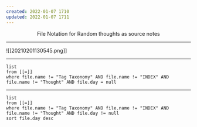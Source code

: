 ```yaml
---
created: 2022-01-07 1710
updated: 2022-01-07 1711
---
```

<center>File Notation for Random thoughts as source notes</center>

---

![[20210201130545.png]]

---

```dataview
list
from [[=]] 
where file.name != "Tag Taxonomy" AND file.name != "INDEX" AND file.name != "Thought" AND file.day = null
```

---

```dataview
list
from [[=]] 
where file.name != "Tag Taxonomy" AND file.name != "INDEX" AND file.name != "Thought" AND file.day != null
sort file.day desc
```
